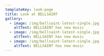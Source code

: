 ```yaml
---
templateKey: look-page
title: Look at BELLSAINT
gallery:
  - image: /img/bellsaint-latest-single.jpg
    altText: BELLSAINT has new music
  - image: /img/bellsaint-latest-single.jpg
    altText: BELLSAINT has new music
  - image: /img/bellsaint-latest-single.jpg
    altText: BELLSAINT has new music
---
```

